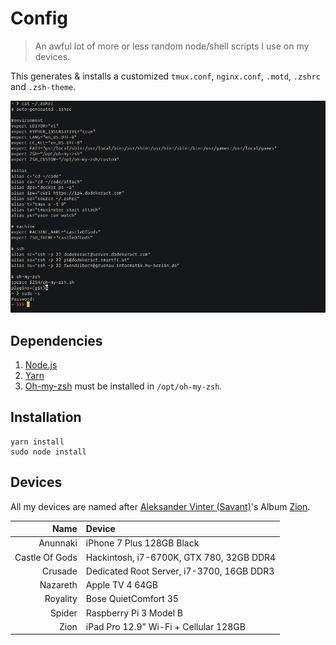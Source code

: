 # Config

> An awful lot of more or less random node/shell scripts I use on my devices.

This generates & installs a customized `tmux.conf`, `nginx.conf`, `.motd`, `.zshrc` and `.zsh-theme`.

![screenshot](/screenshot.png)

## Dependencies

1. [Node.js](https://nodejs.org)
2. [Yarn](https://yarnpkg.com)
3. [Oh-my-zsh](https://ohmyz.sh) must be installed in `/opt/oh-my-zsh`.

## Installation

```shell
yarn install
sudo node install
```

## Devices

All my devices are named after [Aleksander Vinter (Savant)](https://en.wikipedia.org/wiki/Savant_(musician))'s Album [Zion](https://savantofficial.bandcamp.com/album/zion).

|           Name | Device                                    |
|---------------:|:------------------------------------------|
|       Anunnaki | iPhone 7 Plus 128GB Black                 |
| Castle Of Gods | Hackintosh, i7-6700K, GTX 780, 32GB DDR4  |
|        Crusade | Dedicated Root Server, i7-3700, 16GB DDR3 |
|       Nazareth | Apple TV 4 64GB                           |
|       Royality | Bose QuietComfort 35                      |
|         Spider | Raspberry Pi 3 Model B                    |
|           Zion | iPad Pro 12.9" Wi-Fi + Cellular 128GB     |
